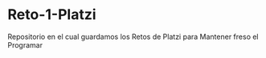 # Reto-1-Platzi
Repositorio en el cual guardamos los Retos de Platzi para Mantener freso el Programar
